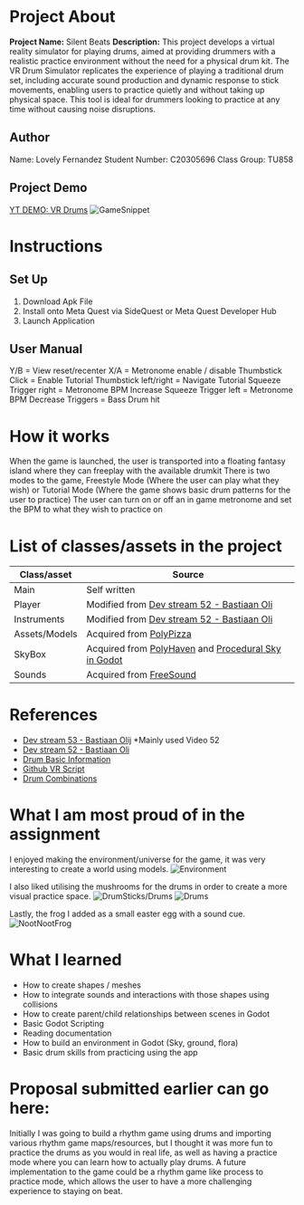 # Project About
**Project Name:** Silent Beats
**Description:**
This project develops a virtual reality simulator for playing drums, aimed at providing drummers with a realistic practice environment without the need for a physical drum kit. The VR Drum Simulator replicates the experience of playing a traditional drum set, including accurate sound production and dynamic response to stick movements, enabling users to practice quietly and without taking up physical space. This tool is ideal for drummers looking to practice at any time without causing noise disruptions.

## Author
Name: Lovely Fernandez
Student Number: C20305696
Class Group: TU858

## Project Demo
[YT DEMO: VR Drums](https://www.youtube.com/watch?v=mE1VXZtNNac)
![GameSnippet](https://github.com/user-attachments/assets/84bf5da6-dc38-42b1-a386-40f37aeb0bea)


# Instructions
## Set Up
1. Download Apk File 
2. Install onto Meta Quest via SideQuest or Meta Quest Developer Hub
3. Launch Application

## User Manual
Y/B = View reset/recenter
X/A = Metronome enable / disable
Thumbstick Click = Enable Tutorial
Thumbstick left/right = Navigate Tutorial
Squeeze Trigger right = Metronome BPM Increase
Squeeze Trigger left = Metronome BPM Decrease
Triggers = Bass Drum hit

# How it works
When the game is launched, the user is transported into a floating fantasy island where they can freeplay with the available drumkit
There is two modes to the game, Freestyle Mode (Where the user can play what they wish) or Tutorial Mode (Where the game shows basic drum patterns for the user to practice)
The user can turn on or off an in game metronome and set the BPM to what they wish to practice on

# List of classes/assets in the project

| Class/asset | Source |
|-----------|-----------|
| Main | Self written |
| Player | Modified from [Dev stream 52 - Bastiaan Oli](https://www.youtube.com/watch?v=7DbEAYtc2gQ) |
| Instruments | Modified from [Dev stream 52 - Bastiaan Oli](https://www.youtube.com/watch?v=7DbEAYtc2gQ)  |
| Assets/Models | Acquired from [PolyPizza](https://poly.pizza/) |
| SkyBox | Acquired from [PolyHaven](https://polyhaven.com/a/autumn_field_puresky) and [Procedural Sky in Godot](https://www.youtube.com/watch?v=XXSCKLz5qYQ) |
| Sounds | Acquired from [FreeSound](https://freesound.org/) |

# References
* [Dev stream 53 - Bastiaan Olij](https://www.youtube.com/watch?v=MFRozB__OAI) *Mainly used Video 52
* [Dev stream 52 - Bastiaan Oli](https://www.youtube.com/watch?v=7DbEAYtc2gQ)
* [Drum Basic Information](https://www.loudlandsmusic.com/blog/the-essentials-for-beginner-drummers)
* [Github VR Script](https://github.com/godotengine/godot-demo-projects/pull/977/files)
* [Drum Combinations](https://www.drumeo.com/beat/13-easy-beginner-drum-beats/)

# What I am most proud of in the assignment
I enjoyed making the environment/universe for the game, it was very interesting to create a world using models.
![Environment](https://github.com/user-attachments/assets/f1f1cfbd-8da6-46d7-828b-e5189a446a39)

I also liked utilising the mushrooms for the drums in order to create a more visual practice space.
![DrumSticks/Drums](https://github.com/user-attachments/assets/286934a0-2720-4cc6-bb32-a87951758568)
![Drums](https://github.com/user-attachments/assets/878f7543-3ef9-4c36-a21a-97f58ab2c268)

Lastly, the frog I added as a small easter egg with a sound cue.
![NootNootFrog](https://github.com/user-attachments/assets/7d02520d-79ea-420d-be07-94e64c950628)

# What I learned
- How to create shapes / meshes
- How to integrate sounds and interactions with those shapes using collisions
- How to create parent/child relationships between scenes in Godot
- Basic Godot Scripting
- Reading documentation
- How to build an environment in Godot (Sky, ground, flora)
- Basic drum skills from practicing using the app

# Proposal submitted earlier can go here:
Initially I was going to build a rhythm game using drums and importing various rhythm game maps/resources, but I thought it was more fun to practice the drums as you would in real life, as well as having a practice mode where you can learn how to actually play drums.
A future implementation to the game could be a rhythm game like process to practice mode, which allows the user to have a more challenging experience to staying on beat.



